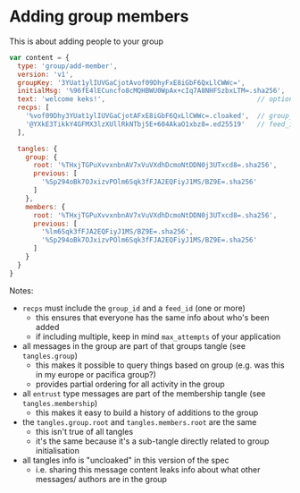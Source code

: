 # Adding group members

This is about adding people to your group

```js
var content = {
  type: 'group/add-member',
  version: 'v1',
  groupKey: '3YUat1ylIUVGaCjotAvof09DhyFxE8iGbF6QxLlCWWc=',
  initialMsg: '%96fE4lECuncfo8cMQHBWU0WpAx+cIq7A8NHFSzbxLTM=.sha256',
  text: 'welcome keks!',                                      // optional
  recps: [
    '%vof09Dhy3YUat1ylIUVGaCjotAFxE8iGbF6QxLlCWWc=.cloaked',  // group_id
    '@YXkE3TikkY4GFMX3lzXUllRkNTbj5E+604AkaO1xbz8=.ed25519'   // feed_id (for new person)
  ],

  tangles: {
    group: {
      root: '%THxjTGPuXvvxnbnAV7xVuVXdhDcmoNtDDN0j3UTxcd8=.sha256',
      previous: [
        '%Sp294oBk7OJxizvPOlm6Sqk3fFJA2EQFiyJ1MS/BZ9E=.sha256'
      ]
    },
    members: {
      root: '%THxjTGPuXvvxnbnAV7xVuVXdhDcmoNtDDN0j3UTxcd8=.sha256',
      previous: [
        '%lm6Sqk3fFJA2EQFiyJ1MS/BZ9E=.sha256',
        '%Sp294oBk7OJxizvPOlm6Sqk3fFJA2EQFiyJ1MS/BZ9E=.sha256'
      ]
    }
  }
}
```

Notes:
- `recps` must include the `group_id` and a `feed_id` (one or more)
  - this ensures that everyone has the same info about who's been added
  - if including multiple, keep in mind `max_attempts` of your application
- all messages in the group are part of that groups tangle (see `tangles.group`)
  - this makes it possible to query things based on group (e.g. was this in my europe or pacifica group?)
  - provides partial ordering for all activity in the group
- all `entrust` type messages are part of the membership tangle (see `tangles.membership`)
  - this makes it easy to build a history of additions to the group
- the `tangles.group.root` and `tangles.members.root` are the same
  - this isn't true of all tangles
  - it's the same because it's a sub-tangle directly related to group initialisation
- all tangles info is "uncloaked" in this version of the spec
  - i.e. sharing this message content leaks info about what other messages/ authors are in the group
